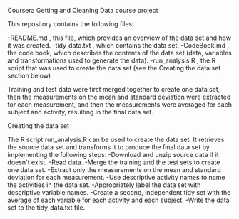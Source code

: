 Coursera Getting and Cleaning Data course project

This repository contains the following files:

-README.md , this file, which provides an overview of the data set and how it was created.
-tidy_data.txt , which contains the data set.
-CodeBook.md , the code book, which describes the contents of the data set (data, variables and transformations used to generate the data).
-run_analysis.R , the R script that was used to create the data set (see the Creating the data set section below)

Training and test data were first merged together to create one data set, then the measurements on the mean and standard deviation were extracted for each measurement, and then the measurements were averaged for each subject and activity, resulting in the final data set.

Creating the data set 

The R script  run_analysis.R  can be used to create the data set. It retrieves the source data set and transforms it to produce the final data set by implementing the following steps:
-Download and unzip source data if it doesn't exist.
-Read data.
-Merge the training and the test sets to create one data set.
-Extract only the measurements on the mean and standard deviation for each measurement.
-Use descriptive activity names to name the activities in the data set.
-Appropriately label the data set with descriptive variable names.
-Create a second, independent tidy set with the average of each variable for each activity and each subject.
-Write the data set to the  tidy_data.txt  file.

